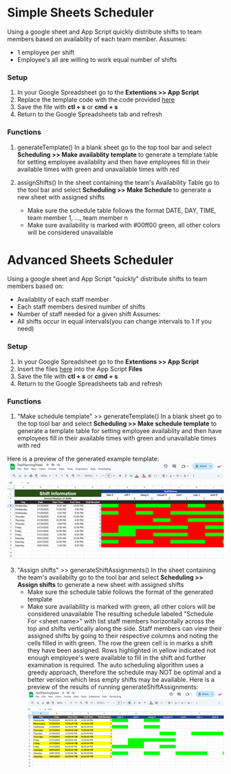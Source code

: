 # Simple Sheets Scheduler
Using a google sheet and App Script quickly distribute shifts to team members based on availablity of each team member.
Assumes:
 - 1 employee per shift
 - Employee's all are willing to work equal number of shifts

### Setup
1. In your Google Spreadsheet go to the **Extentions >> App Script**
2. Replace the template code with the code provided [here](scheduler.gs)
3. Save the file with **ctl + s** or **cmd + s**
4. Return to the Google Spreadsheets tab and refresh

### Functions
1. generateTemplate()
In a blank sheet go to the top tool bar and select **Scheduling >> Make availablity template** to generate a template table for setting employee availablity and then have employees fill in their available times with green and unavailable times with red

2. assignShifts()
In the sheet containing the team's Availability Table go to the tool bar and select **Scheduling >> Make Schedule** to generate a new sheet with assigned shifts
   - Make sure the schedule table follows the format DATE, DAY, TIME, team member 1, ..., team member n
   - Make sure availability is marked with #00ff00 green, all other colors will be considered unavailable

# Advanced Sheets Scheduler
Using a google sheet and App Script "quickly" distribute shifts to team members based on:
 - Availablity of each staff member
 - Each staff members desired number of shifts
 - Number of staff needed for a given shift
Assumes:
 - All shifts occur in equal intervals(you can change intervals to 1 if you need)

### Setup
1. In your Google Spreadsheet go to the **Extentions >> App Script**
2. Insert the files [here](/AdvancedScheduler) into the App Script **Files**
3. Save the file with **ctl + s** or **cmd + s**
4. Return to the Google Spreadsheets tab and refresh

### Functions
1. "Make schedule template" >> generateTemplate()
In a blank sheet go to the top tool bar and select **Scheduling >> Make schedule template** to generate a template table for setting employee availablity and then have employees fill in their available times with green and unavailable times with red

Here is a preview of the generated example template:
![generatedTemplatePreview.png](/previews/generatedTemplatePreview.png)

3. "Assign shifts" >> generateShiftAssignments()
In the sheet containing the team's availabilty go to the tool bar and select **Scheduling >> Assign shifts** to generate a new sheet with assigned shifts
   - Make sure the schedule table follows the format of the generated template
   - Make sure availability is marked with green, all other colors will be considered unavailable
The resulting schedule labeled "Schedule For \<sheet name\>" with list staff members horizontally across the top and shifts vertically along the side. Staff members can view their assigned shifts by going to their respective columns and noting the cells filled in with green. The row the green cell is in marks a shift they have been assigned. Rows highlighted in yellow indicated not enough employee's were available to fill in the shift and further examination is required. The auto scheduling algorithm uses a greedy approach, therefore the schedule may NOT be optimal and a better verision which less empty shifts may be available.
Here is a preview of the results of running generateShiftAssignments:
![assignShiftsPreview.png](/previews/assignShiftsPreview.png)


